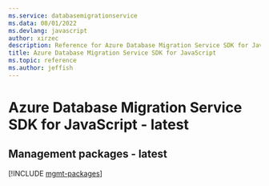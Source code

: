 ```yaml
---
ms.service: databasemigrationservice
ms.data: 08/01/2022
ms.devlang: javascript
author: xirzec
description: Reference for Azure Database Migration Service SDK for JavaScript
title: Azure Database Migration Service SDK for JavaScript
ms.topic: reference
ms.author: jeffish
---
```

# Azure Database Migration Service SDK for JavaScript - latest

## Management packages - latest
[!INCLUDE [mgmt-packages](database-migration-service-mgmt-index.md)]